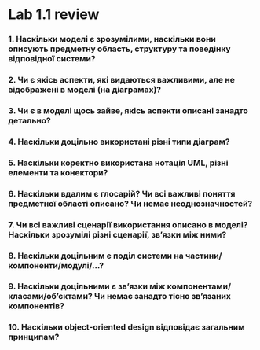 # Lab 1.1 review
### 1.	Наскільки моделі є зрозумілими, наскільки вони описують предметну область, структуру та поведінку відповідної системи?
### 2.	Чи є якісь аспекти, які видаються важливими, але не відображені в моделі (на діаграмах)?
### 3.	Чи є в моделі щось зайве, якісь аспекти описані занадто детально?
### 4.	Наскільки доцільно використані різні типи діаграм?
### 5.	Наскільки коректно використана нотація UML, різні елементи та конектори?
### 6.	Наскільки вдалим є глосарій? Чи всі важливі поняття предметної області описано? Чи немає неоднозначностей? 
### 7.	Чи всі важливі сценарії використання описано в моделі? Наскільки зрозумілі різні сценарії, зв’язки між ними?
### 8.	Наскільки доцільним є поділ системи на частини/компоненти/модулі/…?
### 9.	Наскільки доцільними є зв’язки між компонентами/класами/об’єктами? Чи немає занадто тісно зв’язаних компонентів? 
### 10.	Наскільки object-oriented design відповідає загальним принципам?

